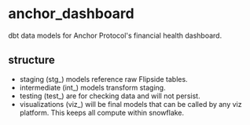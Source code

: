 # anchor_dashboard
dbt data models for Anchor Protocol's financial health dashboard.  


## structure
 - staging (stg_) models reference raw Flipside tables.
 - intermediate (int_) models transform staging.
 - testing (test_) are for checking data and will not persist.
 - visualizations (viz_) will be final models that can be called by any viz platform. This keeps all compute within snowflake.
